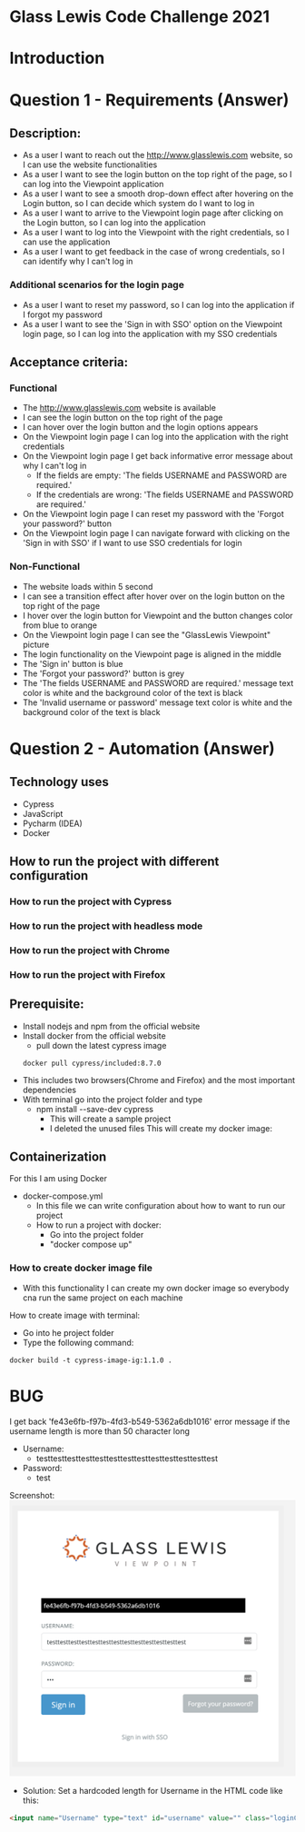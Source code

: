 # Glass Lewis Code Challenge 2021

# Introduction

# Question 1 - Requirements (Answer)
## Description:
- As a user I want to reach out the http://www.glasslewis.com website, so I can use the website functionalities
- As a user I want to see the login button on the top right of the page, so I can log into the Viewpoint application
- As a user I want to see a smooth drop-down effect after hovering on the Login button, so I can decide which system do I want to log in
- As a user I want to arrive to the Viewpoint login page after clicking on the Login button, so I can log into the application
- As a user I want to log into the Viewpoint with the right credentials, so I can use the application
- As a user I want to get feedback in the case of wrong credentials, so I can identify why I can't log in

### Additional scenarios for the login page
- As a user I want to reset my password, so I can log into the application if I forgot my password
- As a user I want to see the 'Sign in with SSO' option on the Viewpoint login page, so I can log into the application with my SSO credentials

## Acceptance criteria:
### Functional
- The http://www.glasslewis.com website is available
- I can see the login button on the top right of the page
- I can hover over the login button and the login options appears
- On the Viewpoint login page I can log into the application with the right credentials
- On the Viewpoint login page I get back informative error message about why I can't log in
  - If the fields are empty: 'The fields USERNAME and PASSWORD are required.'
  - If the credentials are wrong: 'The fields USERNAME and PASSWORD are required.'
- On the Viewpoint login page I can reset my password with the 'Forgot your password?' button
- On the Viewpoint login page I can navigate forward with clicking on the 'Sign in with SSO' if I want to use SSO credentials for login

### Non-Functional
- The website loads within 5 second
- I can see a transition effect after hover over on the login button on the top right of the page
- I hover over the login button for Viewpoint and the button changes color from blue to orange
- On the Viewpoint login page I can see the "GlassLewis Viewpoint" picture
- The login functionality on the Viewpoint page is aligned in the middle
- The 'Sign in' button is blue
- The 'Forgot your password?' button is grey
- The 'The fields USERNAME and PASSWORD are required.' message text color is white and the background color of the text is black
- The 'Invalid username or password' message text color is white and the background color of the text is black

# Question 2 - Automation (Answer)

## Technology uses
- Cypress
- JavaScript
- Pycharm (IDEA)
- Docker

## How to run the project with different configuration
### How to run the project with Cypress
### How to run the project with headless mode
### How to run the project with Chrome
### How to run the project with Firefox


## Prerequisite:

- Install nodejs and npm from the official website
- Install docker from the official website
  - pull down the latest cypress image
  ```commandline
  docker pull cypress/included:8.7.0  
  ```
- This includes two browsers(Chrome and Firefox) and the most important dependencies
- With terminal go into the project folder and type
  - npm install --save-dev cypress 
    - This will create a sample project
    - I deleted the unused files
This will create my docker image:


## Containerization
For this I am using Docker

- docker-compose.yml
  - In this file we can write configuration about how to want to run our project
  - How to run a project with docker:
    - Go into the project folder
    - "docker compose up"

### How to create docker image file
- With this functionality I can create my own docker image so everybody cna run the same project on each machine 

How to create image with terminal:
- Go into he project folder
- Type the following command:
```commandline
docker build -t cypress-image-ig:1.1.0 .
```

# BUG
I get back 'fe43e6fb-f97b-4fd3-b549-5362a6db1016' error message if the username length is more than 50 character long
- Username:
  - testtesttesttesttesttesttesttesttesttesttesttesttest
- Password:
  - test

Screenshot:
![alt text](cypress/bug/errorMessageBug.png)

- Solution: Set a hardcoded length for Username in the HTML code like this:
```HTML
<input name="Username" type="text" id="username" value="" class="loginCtrl" maxlength="10">
```
